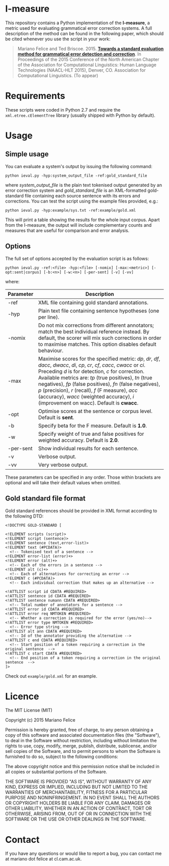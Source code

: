
# I-measure

This repository contains a Python implementation of the **I-measure**, a metric used for evaluating grammatical error correction systems. A full description of the method can be found in the following paper, which should be cited whenever you use the script in your work:

> Mariano Felice and Ted Briscoe. 2015. [**Towards a standard evaluation method for grammatical error detection and correction**](http://www.cl.cam.ac.uk/~mf501/pub/docs/2015-naacl.pdf). In Proceedings of the 2015 Conference of the North American Chapter of the Association for Computational Linguistics: Human Language Technologies (NAACL-HLT 2015), Denver, CO. Association for Computational Linguistics. (To appear)

# Requirements

These scripts were coded in Python 2.7 and require the `xml.etree.cElementTree` library (usually shipped with Python by default).

# Usage

## Simple usage

You can evaluate a system's output by issuing the following command:

`python ieval.py -hyp:system_output_file -ref:gold_standard_file`

where *system_output_file* is the plain text tokenised output generated by an error correction system and *gold_standard_file* is an XML-formatted gold-standard file containing each source sentence with its errors and corrections. You can test the script using the example files provided, e.g.:

`python ieval.py -hyp:example/sys.txt -ref:example/gold.xml`

This will print a table showing the results for the whole input corpus. Apart from the I-measure, the output will include complementary counts and measures that are useful for comparison and error analysis.

## Options

The full set of options accepted by the evaluation script is as follows:

`python ieval.py -ref:<file> -hyp:<file> [-nomix] [-max:<metric>] [-opt:sent|corpus] [-b:<n>] [-w:<n>] [-per-sent] [-v] [-vv]`

where:

Parameter | Description
----------|------------
-ref      | XML file containing gold standard annotations.
-hyp      | Plain text file containing sentence hypotheses (one per line).
-nomix    | Do not mix corrections from different annotators; match the best individual reference instead. By default, the scorer will mix such corrections in order to maximise matches. This option disables default behaviour.
-max      | Maximise scores for the specified metric: *dp*, *dr*, *df*, *dacc*, *dwacc*, *di*, *cp*, *cr*, *cf*, *cacc*, *cwacc* or *ci*. Preceding *d* is for detection, *c* for correction. Available metrics are: *tp* (true positives), *tn* (true negatives), *fp* (false positives), *fn* (false negatives), *p* (precision), *r* (recall), *f* (F measure), *acc* (accuracy), *wacc* (weighted accuracy), *i* (improvement on wacc). Default is **cwacc**.
-opt      | Optimise scores at the sentence or corpus level. Default is **sent**.
-b        | Specify beta for the F measure. Default is **1.0**.
-w        | Specify weight of true and false positives for weighted accuracy. Default is **2.0**.
-per-sent | Show individual results for each sentence.
-v        | Verbose output.
-vv       | Very verbose output.

These parameters can be specified in any order. Those within brackets are optional and will take their default values when omitted.

## Gold standard file format

Gold standard references should be provided in XML format according to the following DTD:

```
<!DOCTYPE GOLD-STANDARD [

<!ELEMENT scripts (script)>
<!ELEMENT script (sentence)>
<!ELEMENT sentence (text,error-list)>
<!ELEMENT text (#PCDATA)>
  <!-- Tokenised text of a sentence -->
<!ELEMENT error-list (error)+>
<!ELEMENT error (alt)+>
  <!-- Each of the errors in a sentence -->
<!ELEMENT alt (c)+>
  <!-- Each of alternatives for correcting an error -->
<!ELEMENT c (#PCDATA)>
  <!-- Each individual correction that makes up an alternative -->

<!ATTLIST script id CDATA #REQUIRED>
<!ATTLIST sentence id CDATA #REQUIRED>
<!ATTLIST sentence numann CDATA #REQUIRED>
  <!-- Total number of annotators for a sentence -->
<!ATTLIST error id CDATA #REQUIRED>
<!ATTLIST error req NMTOKEN #REQUIRED>
  <!-- Whether a correction is required for the error (yes/no)-->
<!ATTLIST error type NMTOKEN #REQUIRED>
  <!-- Error type string -->
<!ATTLIST alt ann CDATA #REQUIRED>
  <!-- Id of the annotator providing the alternative -->
<!ATTLIST c end CDATA #REQUIRED>
  <!-- Start position of a token requiring a correction in the original sentence  -->
<!ATTLIST c start CDATA #REQUIRED>
  <!-- End position of a token requiring a correction in the original sentence  -->
]>
```

Check out `example/gold.xml` for an example.

# Licence

The MIT License (MIT)

Copyright (c) 2015 Mariano Felice

Permission is hereby granted, free of charge, to any person obtaining a copy of this software and associated documentation files (the "Software"), to deal in the Software without restriction, including without limitation the rights to use, copy, modify, merge, publish, distribute, sublicense, and/or sell copies of the Software, and to permit persons to whom the Software is furnished to do so, subject to the following conditions:

The above copyright notice and this permission notice shall be included in all copies or substantial portions of the Software.

THE SOFTWARE IS PROVIDED "AS IS", WITHOUT WARRANTY OF ANY KIND, EXPRESS OR IMPLIED, INCLUDING BUT NOT LIMITED TO THE WARRANTIES OF MERCHANTABILITY, FITNESS FOR A PARTICULAR PURPOSE AND NONINFRINGEMENT. IN NO EVENT SHALL THE AUTHORS OR COPYRIGHT HOLDERS BE LIABLE FOR ANY CLAIM, DAMAGES OR OTHER LIABILITY, WHETHER IN AN ACTION OF CONTRACT, TORT OR OTHERWISE, ARISING FROM, OUT OF OR IN CONNECTION WITH THE SOFTWARE OR THE USE OR OTHER DEALINGS IN THE SOFTWARE.

# Contact

If you have any questions or would like to report a bug, you can contact me at mariano dot felice at cl.cam.ac.uk.


